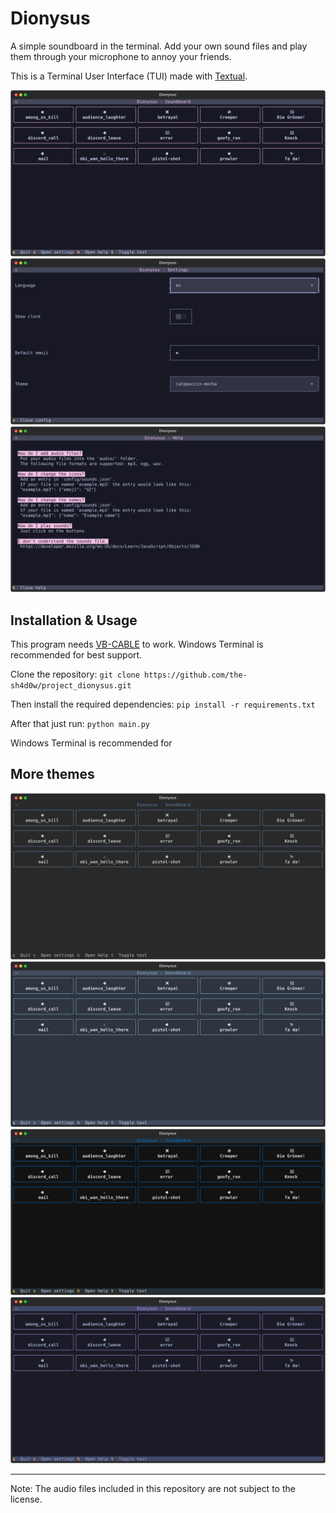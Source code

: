 # Dionysus

A simple soundboard in the terminal. Add your own sound files and play them through your microphone to annoy your friends.

This is a Terminal User Interface (TUI) made with [Textual](https://github.com/textualize/textual/).

![Soundboard screen with catppuccino-mocha theme](images/dionysus_soundboard_catppuccin-mocha.svg)
![Settings screen with catppuccino-mocha theme](images/dionysus_settings_catppuccin-mocha.svg)
![Help screen with catppuccino-mocha theme](images/dionysus_help_catppuccin-mocha.svg)

## Installation & Usage
This program needs [VB-CABLE](https://vb-audio.com/Cable/) to work. Windows Terminal is recommended
for best support.

Clone the repository: `git clone https://github.com/the-sh4d0w/project_dionysus.git`

Then install the required dependencies: `pip install -r requirements.txt`

After that just run: `python main.py`

Windows Terminal is recommended for

## More themes
![Soundboard screen with flexoki theme](images/dionysus_soundboard_flexoki.svg)
![Soundboard screen with nord theme](images/dionysus_soundboard_nord.svg)
![Soundboard screen with textual-ansi theme](images/dionysus_soundboard_textual-ansi.svg)
![Soundboard screen with tokyo-night theme](images/dionysus_soundboard_tokyo-night.svg)

---
Note: The audio files included in this repository are not subject to the license.
